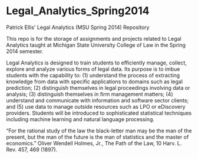Legal_Analytics_Spring2014
==========================

Patrick Ellis' Legal Analytics (MSU Spring 2014) Repository

This repo is for the storage of assignments and projects related to Legal Analytics taught at Michigan State University College of Law in the Spring 2014 semester.

Legal Analytics is designed to train students to efficiently manage, collect, explore and analyze various forms of legal data. Its purpose is to imbue students with the capability to: (1) understand the process of extracting knowledge from data with specific applications to domains such as legal prediction; (2) distinguish themselves in legal proceedings involving data or analysis; (3) distinguish themselves in firm management matters; (4) understand and communicate with information and software sector clients; and (5) use data to manage outside resources such as LPO or eDiscovery providers. Students will be introduced to sophisticated statistical techniques including machine learning and natural language processing.

“For the rational study of the law the black-letter man may be the man of the present, but the man of the future is the man of statistics and the master of economics.” Oliver Wendell Holmes, Jr., The Path of the Law, 10 Harv. L. Rev. 457, 469 (1897).
